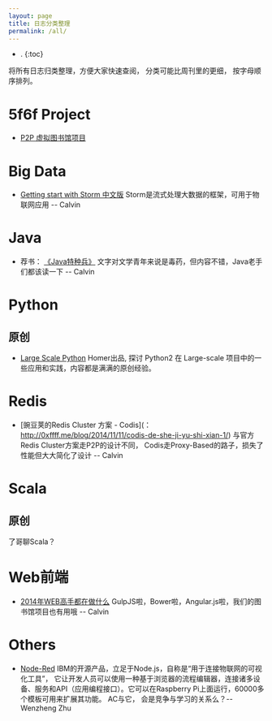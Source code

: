 ```yaml
---
layout: page
title: 日志分类整理
permalink: /all/
---
```


- .
{:toc}

将所有日志归类整理，方便大家快速查阅， 分类可能比周刊里的更细， 按字母顺序排列。

# 5f6f Project

* [P2P 虚拟图书馆项目](http://f5f6.github.io/2015/01/11/booklib-1.html)

# Big Data

* [Getting start with Storm 中文版](http://ifeve.com/getting-started-with-stom-index/) Storm是流式处理大数据的框架，可用于物联网应用 -- Calvin


# Java

* 荐书： [《Java特种兵》](http://book.douban.com/subject/25959139/) 文字对文学青年来说是毒药，但内容不错，Java老手们都该读一下 -- Calvin


# Python

## 原创
* [Large Scale Python](http://aclisp.github.io/jekyll/update/2014/12/29/large-scale-python-1.html)  Homer出品, 探讨 Python2 在 Large-scale 项目中的一些应用和实践，内容都是满满的原创经验。

# Redis

* [豌豆荚的Redis Cluster 方案 - Codis](： http://0xffff.me/blog/2014/11/11/codis-de-she-ji-yu-shi-xian-1/) 与官方Redis Cluster方案走P2P的设计不同， Codis走Proxy-Based的路子，损失了性能但大大简化了设计 -- Calvin

# Scala

## 原创

了哥聊Scala？

# Web前端

* [2014年WEB高手都在做什么](http://yafeilee.me/blogs/54995f3a6c69342f6d100000) GulpJS啦，Bower啦，Angular.js啦，我们的图书馆项目也有用哦  -- Calvin

# Others

* [Node-Red](http://nodered.org/)  IBM的开源产品，立足于Node.js，自称是“用于连接物联网的可视化工具”， 它让开发人员可以使用一种基于浏览器的流程编辑器，连接诸多设备、服务和API（应用编程接口）。它可以在Raspberry Pi上面运行，60000多个模板可用来扩展其功能。 AC与它， 会是竞争与学习的关系么？-- Wenzheng Zhu

